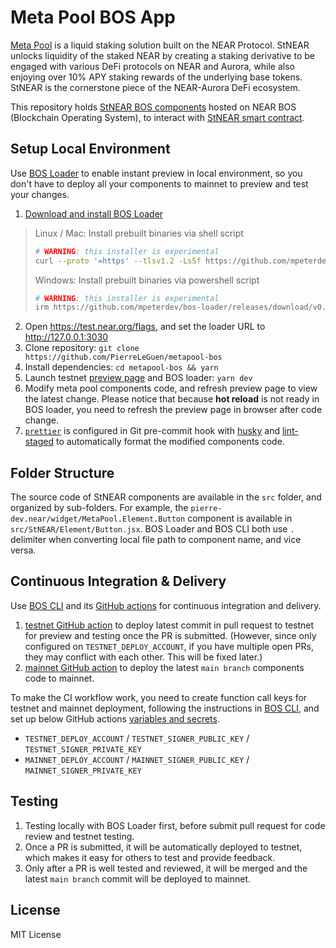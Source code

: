 # Meta Pool BOS App

[Meta Pool](https://www.metapool.app/) is a liquid staking solution built on the NEAR Protocol. StNEAR unlocks liquidity of the staked NEAR by creating a staking derivative to be engaged with various DeFi protocols on NEAR and Aurora, while also enjoying over 10% APY staking rewards of the underlying base tokens. StNEAR is the cornerstone piece of the NEAR-Aurora DeFi ecosystem.

This repository holds [StNEAR BOS components](https://near.org/pierre-dev.near/widget/MetaPool) hosted on NEAR BOS (Blockchain Operating System), to interact with [StNEAR smart contract](https://github.com/pierre-dev.near/metapool).

## Setup Local Environment

Use [BOS Loader](https://docs.near.org/bos/dev/bos-loader) to enable instant preview in local environment, so you don't have to deploy all your components to mainnet to preview and test your changes.

1. [Download and install BOS Loader](https://github.com/near/bos-loader/releases)

> Linux / Mac: Install prebuilt binaries via shell script
>
> ```bash
> # WARNING: this installer is experimental
> curl --proto '=https' --tlsv1.2 -LsSf https://github.com/mpeterdev/bos-loader/releases/download/v0.6.0/bos-loader-v0.6.0-installer.sh | sh
> ```
>
> Windows: Install prebuilt binaries via powershell script
>
> ```bash
> # WARNING: this installer is experimental
> irm https://github.com/mpeterdev/bos-loader/releases/download/v0.6.0/bos-loader-v0.6.0-installer.ps1 | iex
> ```

2. Open https://test.near.org/flags, and set the loader URL to http://127.0.0.1:3030
3. Clone repository: `git clone https://github.com/PierreLeGuen/metapool-bos`
4. Install dependencies: `cd metapool-bos && yarn`
5. Launch testnet [preview page](https://test.near.org/pierre-dev.testnet/widget/MetaPool) and BOS loader: `yarn dev`
6. Modify meta pool components code, and refresh preview page to view the latest change. Please notice that because **hot reload** is not ready in BOS loader, you need to refresh the preview page in browser after code change.
7. [`prettier`](https://prettier.io/) is configured in Git pre-commit hook with [husky](https://github.com/typicode/husky) and [lint-staged](https://github.com/okonet/lint-staged) to automatically format the modified components code.

## Folder Structure

The source code of StNEAR components are available in the `src` folder, and organized by sub-folders. For example, the `pierre-dev.near/widget/MetaPool.Element.Button` component is available in `src/StNEAR/Element/Button.jsx`. BOS Loader and BOS CLI both use `.` delimiter when converting local file path to component name, and vice versa.

## Continuous Integration & Delivery

Use [BOS CLI](https://github.com/FroVolod/bos-cli-rs) and its [GitHub actions](https://github.com/FroVolod/bos-cli-rs/tree/master/.github/workflows) for continuous integration and delivery.

1. [testnet GitHub action](https://github.com/PierreLeGuen/metapool-bos/blob/main/.github/workflows/testnet-preview.yml) to deploy latest commit in pull request to testnet for preview and testing once the PR is submitted. (However, since only configured on `TESTNET_DEPLOY_ACCOUNT`, if you have multiple open PRs, they may conflict with each other. This will be fixed later.)
2. [mainnet GitHub action](https://github.com/PierreLeGuen/metapool-bos/blob/main/.github/workflows/mainnet-release.yml) to deploy the latest `main branch` components code to mainnet.

To make the CI workflow work, you need to create function call keys for testnet and mainnet deployment, following the instructions in [BOS CLI](https://github.com/FroVolod/bos-cli-rs), and set up below GitHub actions [variables and secrets](https://docs.github.com/en/actions/learn-github-actions/variables#creating-configuration-variables-for-a-repository).

- `TESTNET_DEPLOY_ACCOUNT` / `TESTNET_SIGNER_PUBLIC_KEY` / `TESTNET_SIGNER_PRIVATE_KEY`
- `MAINNET_DEPLOY_ACCOUNT` / `MAINNET_SIGNER_PUBLIC_KEY` / `MAINNET_SIGNER_PRIVATE_KEY`

## Testing

1. Testing locally with BOS Loader first, before submit pull request for code review and testnet testing.
2. Once a PR is submitted, it will be automatically deployed to testnet, which makes it easy for others to test and provide feedback.
3. Only after a PR is well tested and reviewed, it will be merged and the latest `main branch` commit will be deployed to mainnet.

## License

MIT License
